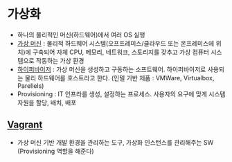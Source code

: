 # 가상화
- 하나의 물리적인 머신(하드웨어)에서 여러 OS 실행
- [가상 머신](https://www.redhat.com/ko/topics/virtualization/what-is-a-virtual-machine) : 물리적 하드웨어 시스템(오프프레미스/클라우드 또는 온프레미스에 위치)에 구축되어 자체 CPU, 메모리, 네트워크, 스토리지를 갖추고 가상 컴퓨터 시스템으로 작동하는 가상 환경
- [하이퍼바이저](https://www.redhat.com/ko/topics/virtualization/what-is-a-hypervisor) : 가상 머신을 생성하고 구동하는 소프트웨어. 하이퍼바이저로 사용되는 물리 하드웨어를 호스트라고 한다. (인텔 기반 제품 : VMWare, Virtualbox, Parellels)
- Provisioning : IT 인프라를 생성, 설정하는 프로세스. 사용자의 요구에 맞게 시스템 자원을 할당, 배치, 배포


## [Vagrant](https://developer.hashicorp.com/vagrant)
- 가상 머신 기반 개발 환경을 관리하는 도구, 가상화 인스턴스를 관리해주는 SW (Provisioning 역할을 해준다)
